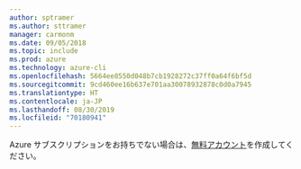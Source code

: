 ```yaml
---
author: sptramer
ms.author: sttramer
manager: carmonm
ms.date: 09/05/2018
ms.topic: include
ms.prod: azure
ms.technology: azure-cli
ms.openlocfilehash: 5664ee8550d048b7cb1928272c37ff0a64f6bf5d
ms.sourcegitcommit: 9cd460ee16b637e701aa30078932878c0d0a7945
ms.translationtype: HT
ms.contentlocale: ja-JP
ms.lasthandoff: 08/30/2019
ms.locfileid: "70180941"
---
```

Azure サブスクリプションをお持ちでない場合は、[無料アカウント](https://azure.microsoft.com/free/?ref=microsoft.com&utm_source=microsoft.com&utm_medium=docs&utm_campaign=visualstudio)を作成してください。
